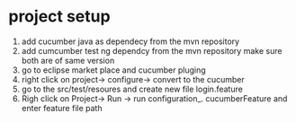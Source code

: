  # project setup 
 1) add cucumber java as dependecy from the mvn repository
 2) add cumcumber test ng dependcy from the mvn repository make sure both are of same version
 3) go to eclipse market place and cucumber pluging
 4) right click on project-> configure-> convert to the cucumber
 5) go to the src/test/resoures and create new file login.feature
 6) Righ click on Project-> Run -> run configuration_. cucumberFeature and enter feature file path
